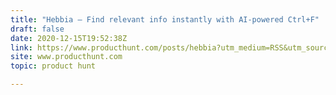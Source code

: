 ```yaml
---
title: "Hebbia — Find relevant info instantly with AI-powered Ctrl+F"
draft: false
date: 2020-12-15T19:52:38Z
link: https://www.producthunt.com/posts/hebbia?utm_medium=RSS&utm_source=hune
site: www.producthunt.com
topic: product hunt  

---
```

